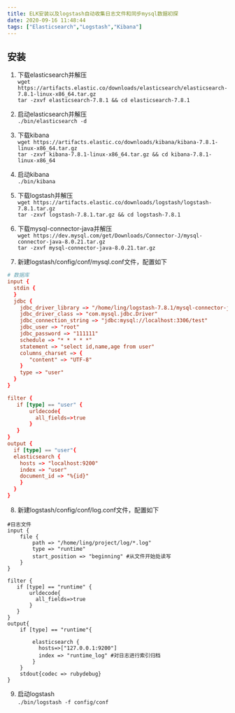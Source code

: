 ```yaml
---
title: ELK安装以及logstash自动收集日志文件和同步mysql数据初探
date: 2020-09-16 11:48:44
tags: ["Elasticsearch","Logstash","Kibana"]
---
```


## 安装
1. 下载elasticsearch并解压  
`wget https://artifacts.elastic.co/downloads/elasticsearch/elasticsearch-7.8.1-linux-x86_64.tar.gz`  
`tar -zxvf elasticsearch-7.8.1 && cd elasticsearch-7.8.1`  
1. 启动elasticsearch并解压  
`./bin/elasticsearch -d`
1. 下载kibana  
`wget https://artifacts.elastic.co/downloads/kibana/kibana-7.8.1-linux-x86_64.tar.gz`  
`tar -zxvf kibana-7.8.1-linux-x86_64.tar.gz && cd kibana-7.8.1-linux-x86_64`
1. 启动kibana  
`./bin/kibana` 

1. 下载logstash并解压   
`wget https://artifacts.elastic.co/downloads/logstash/logstash-7.8.1.tar.gz`  
`tar -zxvf logstash-7.8.1.tar.gz && cd logstash-7.8.1`

1. 下载mysql-connector-java并解压    
`wget https://dev.mysql.com/get/Downloads/Connector-J/mysql-connector-java-8.0.21.tar.gz`  
`tar -zxvf mysql-connector-java-8.0.21.tar.gz`


1. 新建logstash/config/conf/mysql.conf文件，配置如下
```conf
# 数据库
input {
  stdin {
  }
  jdbc {
    jdbc_driver_library => "/home/ling/logstash-7.8.1/mysql-connector-java-8.0.21-bin.jar"
    jdbc_driver_class => "com.mysql.jdbc.Driver"
    jdbc_connection_string => "jdbc:mysql://localhost:3306/test"
    jdbc_user => "root"
    jdbc_password => "111111"
    schedule => "* * * * *"
    statement => "select id,name,age from user"
    columns_charset => {
       "content" => "UTF-8"
    }
    type => "user"
  }
}

filter {
   if [type] == "user" {
       urldecode{
         all_fields=>true
       }
   }
}
output {
  if [type] == "user"{
  elasticsearch {
    hosts => "localhost:9200"
    index => "user"
    document_id => "%{id}"
    }
  }
}
```
8. 新建logstash/config/conf/log.conf文件，配置如下
```
#日志文件
input {
    file {
        path => "/home/ling/project/log/*.log"
        type => "runtime"
        start_position => "beginning" #从文件开始处读写
    }
}

filter {
   if [type] == "runtime" {
       urldecode{
         all_fields=>true
       }
   }
}
output{
    if [type] == "runtime"{

        elasticsearch {
          hosts=>["127.0.0.1:9200"]
          index => "runtime_log" #对日志进行索引归档
        }
    }
    stdout{codec => rubydebug}
}
```
9. 启动logstash  
`./bin/logstash -f config/conf` 


 